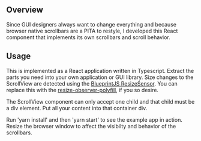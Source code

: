 ## Overview

Since GUI designers always want to change everything and because browser native scrollbars are a PITA to restyle, I developed this React component that implements its own scrollbars and scroll behavior.

## Usage

This is implemented as a React application written in Typescript. Extract the parts you need into your own application or GUI library. Size changes to the ScrollView are detected using the [BlueprintJS ResizeSensor](https://blueprintjs.com/docs/#core/components/resize-sensor). You can replace this with the [resize-observer-polyfill](https://github.com/que-etc/resize-observer-polyfill), if you so desire.

The ScrollView component can only accept one child and that child must be a div element. Put all your content into that container div.

Run 'yarn install' and then 'yarn start' to see the example app in action. Resize the browser window to affect the visibilty and behavior of the scrollbars.


